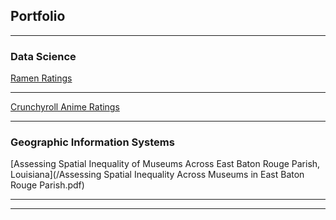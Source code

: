 ## Portfolio

---

### Data Science 

[Ramen Ratings](/Ramen.ipynb)

---
[Crunchyroll Anime Ratings](/pdf/sample_presentation.pdf)


---

### Geographic Information Systems 

[Assessing Spatial Inequality of Museums Across East Baton Rouge Parish, Louisiana](/Assessing Spatial Inequality Across Museums in East Baton Rouge Parish.pdf)


---




---
<p style="font-size:11px">
